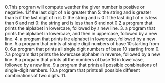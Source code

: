 0.This program will compute weather the given number is positive or negative.
1.if the last digit of n is greater than 5: the string and is greater than 5
if the last digit of n is 0: the string and is 0
if the last digit of n is less than 6 and not 0: the string and is less than 6 and not 0
2.a program that prints the alphabet in lowercase, followed by a new line.
3. a program that prints the alphabet in lowercase, and then in uppercase, followed by a new line.
4. a program that prints the alphabet in lowercase, followed by a new line.
5.a program that prints all single digit numbers of base 10 starting from 0.
6.a program that prints all single digit numbers of base 10 starting from 0.
7.a program that prints the lowercase alphabet in reverse, followed by a new line.
8.a program that prints all the numbers of base 16 in lowercase, followed by a new line.
9.a program that prints all possible combinations of single-digit numbers.
10.a program that prints all possible different combinations of two digits.
11.